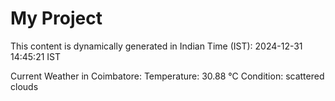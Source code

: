# My Project

This content is dynamically generated in Indian Time (IST): 2024-12-31 14:45:21 IST


Current Weather in Coimbatore:
Temperature: 30.88 °C
Condition: scattered clouds

